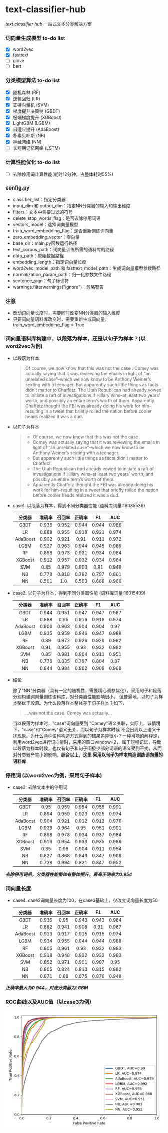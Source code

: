 # text-classifier-hub
*text classifier hub* 一站式文本分类解决方案

### 词向量生成模型 to-do list
- [x] word2vec
- [x] fasttext
- [ ] glove
- [ ] bert

### 分类模型算法 to-do list
- [x] 随机森林 (RF)
- [x] 逻辑回归 (LR)
- [x] 支持向量机 (SVM)
- [x] 梯度提升决策树 (GBDT)
- [x] 极端梯度提升 (XGBoost)
- [x] LightGBM (LGBM) 
- [x] 自适应提升 (AdaBoost)
- [x] 朴素贝叶斯 (NB)
- [x] 神经网络 (NN)
- [ ] 长短期记忆网络 (LSTM)

### 计算性能优化 to-do list
- [ ] 去除停用词计算性能(耗时12分钟，占整体耗时55%)

### config.py
- classifier_list：指定分类器
- input_dim 和 output_dim：指定NN分类器的输入和输出维度
- filters：文本中需要过滤的符号
- delete_stop_words_flag：是否去除停用词语
- vectors_model：选择词向量模型
- train_word_embedding_flag：是否重新训练词向量
- zero_embedding_vector：零向量
- base_dir：main.py函数运行路径
- text_corpus_path：词向量训练所需的语料库的路径
- data_path：原始数据路径
- embedding_length：指定词向量长度
- word2vec_model_path 和 fasttext_model_path：生成词向量模型参数路径
- normalization_param_path：归一化参数文件路径
- sentence_sign：句子标识符
- warnings.filterwarnings("ignore")：忽略警告

### 注意
- 改动词向量长度时，需要同时改变NN分类器的输入维度
- 只要词向量语料库改变时，需要重新生成词向量，train_word_embedding_flag = True

### 词向量语料库构建中，以段落为样本，还是以句子为样本？(以word2vec为例)
- 以段落为样本
    > Of course, we now know that this was not the case . Comey was actually saying that it was reviewing the emails in light of “an unrelated case”–which we now know to be Anthony Weiner’s sexting with a teenager. But apparently such little things as facts didn’t matter to Chaffetz. The Utah Republican had already vowed to initiate a raft of investigations if Hillary wins–at least two years’ worth, and possibly an entire term’s worth of them. Apparently Chaffetz thought the FBI was already doing his work for him–resulting in a tweet that briefly roiled the nation before cooler heads realized it was a dud. 
- 以句子为样本
    > - Of course, we now know that this was not the case .
    > - Comey was actually saying that it was reviewing the emails in light of “an unrelated case”–which we now know to be Anthony Weiner’s sexting with a teenager.
    > - But apparently such little things as facts didn’t matter to Chaffetz.
    > - The Utah Republican had already vowed to initiate a raft of investigations if Hillary wins–at least two years’ worth, and possibly an entire term’s worth of them.
    > - Apparently Chaffetz thought the FBI was already doing his work for him–resulting in a tweet that briefly roiled the nation before cooler heads realized it was a dud. 

- case1. 以段落为样本，得到不同分类器性能 (语料库词量:16035536)

    | 分类器 | 准确率 | 召回率 | 正确率 | F1 | AUC |
    |:--------:|:--------:|:-------:|:--------:|:----:|:-----:|
    |GBDT| 0.936| 0.952| 0.944| 0.944| 0.986|
    |LR| 0.888| 0.955| 0.918| 0.921| 0.974|
    |AdaBoost| 0.902| 0.921 |0.91 |0.911 |0.972|
    |LGBM| 0.927| 0.963| 0.944| 0.945| 0.989|
    |RF| 0.898| 0.973| 0.931| 0.934| 0.984|
    |XGBoost| 0.912| 0.957| 0.932| 0.934| 0.984|
    |SVM| 0.85| 0.979| 0.903| 0.91| 0.949|
    |NB| 0.778| 0.818| 0.792| 0.797| 0.861|
    |NN| 0.501| 1.0| 0.503| 0.668| 0.966|

- case2. 以句子为样本，得到不同分类器性能 (语料库词量:16015409)

    | 分类器 | 准确率 | 召回率 | 正确率 | F1 | AUC |
    |:--------:|:--------:|:-------:|:--------:|:----:|:-----:|
    |GBDT| 0.944 |0.951| 0.947 |0.947| 0.987|
    |LR |0.888| 0.95 |0.916 |0.918 |0.974|
    |AdaBoost| 0.906| 0.903| 0.904| 0.904| 0.97|
    |LGBM |0.935| 0.959 |0.946| 0.947 |0.989|
    |RF| 0.89| 0.972| 0.926| 0.929 |0.982|
    |XGBoost |0.91 |0.955 |0.93 |0.932 |0.982|
    |SVM |0.85| 0.981| 0.904| 0.911 |0.951|
    |NB |0.776 |0.835| 0.797 |0.804| 0.87|
    |NN| 0.844| 0.984 |0.902 |0.909 |0.969|

- 结论

    除了"NN"分类器（具有一定的随机性，需要精心调参优化），采用句子和段落分别构建词向量训练语料库，对分类器性能影响很小，
    但普遍地，以句子为样本略优于段落。为什么段落样本整体差于句子样本？如下，
    > ...was not the case. Comey was actually...
    
    当以段落为样本时，"case"词向量受到
    "Comey"语义关联，实际上，该情境下，"case"和"Comey"语义无关，而以句子为样本时候
    不会出现以上语义干扰现象。为什么两种语料构造方式得到的结果差异很小？一种可能的解释是，利用word2vec进行词向量时，采用的窗口window=2，
    属于短程记忆，导致以段落为样本时候，也仅有句子和句子间极少部分词语的语义受到干扰，从而对分类器产生小的影响，**综合以上，这里
    采用以句子为样本构造训练词向量的语料库**

### 停用词 (以word2vec为例，采用句子样本)
- case3. 去除文本中的停用词

    | 分类器 | 准确率 | 召回率 | 正确率 | F1 | AUC |
    |:--------:|:--------:|:-------:|:--------:|:----:|:-----:|
    |GBDT |0.95| 0.959| 0.954 |0.955| 0.991|
    |LR |0.894 |0.959 |0.923 |0.925 |0.974|
    |AdaBoost |0.904| 0.921| 0.912 |0.912 |0.976|
    |LGBM| 0.939| 0.964| 0.95 |0.951 |0.991|
    |RF| 0.898 |0.978| 0.934| 0.937 |0.984|
    |XGBoost |0.916 |0.954| 0.933 |0.935 |0.986|
    |SVM |0.85| 0.98 |0.904 |0.911 |0.954|
    |NB |0.827| 0.868| 0.843 |0.847 |0.908|
    |NN| 0.738| 0.994| 0.821| 0.847| 0.952|
***去除停用词后，分类器性能整体有整体提升，最高正确率为0.954***

### 词向量长度
- case4. case3词向量长度为100，在case3基础上，仅改变词向量长度为50

    | 分类器 | 准确率 | 召回率 | 正确率 | F1 | AUC |
    |:--------:|:--------:|:-------:|:--------:|:----:|:-----:|
    |GBDT| 0.936| 0.95| 0.943| 0.943| 0.984|
    |LR |0.882 |0.941 |0.908 |0.91| 0.967|
    |AdaBoost| 0.913| 0.917| 0.915| 0.915| 0.974|
    |LGBM |0.934 |0.955 |0.944 |0.944 |0.988|
    |RF| 0.905| 0.961| 0.93| 0.932| 0.983|
    |XGBoost |0.918 |0.948 |0.932 |0.933 |0.983|
    |SVM| 0.852| 0.971| 0.901| 0.907| 0.95|
    |NB |0.805 |0.824 |0.813 |0.815 |0.882|
    |NN |0.871 |0.88| 0.875| 0.876| 0.948|
***正确率最大为0.944，对应分类器为LGBM***
### ROC曲线以及AUC值（以case3为例）

![ROC曲线](https://github.com/ymzx/text-classifier-hub/blob/master/pics/sentence_with_delete_stopwords/graph.png?raw=true)









    





